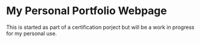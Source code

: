 # My Personal Portfolio Webpage
 This is started as part of a certification porject but will be a work in progress for my personal use. 
